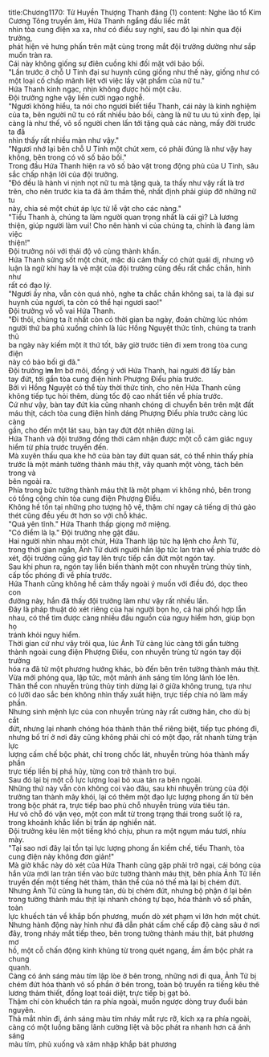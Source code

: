 title:Chương1170: Tử Huyền Thượng Thanh đăng (1)
content:
Nghe lão tổ Kim Cương Tông truyền âm, Hứa Thanh ngẩng đầu liếc mắt<br>nhìn tòa cung điện xa xa, như có điều suy nghĩ, sau đó lại nhìn qua đội trưởng,<br>phát hiện vẻ hưng phấn trên mặt cùng trong mắt đội trưởng dường như sắp<br>muốn tràn ra.<br>Cái này không giống sự điên cuồng khi đối mặt với bảo bối.<br>"Lần trước ở chỗ U Tinh đại sư huynh cũng giống như thế này, giống như có<br>một loại cố chấp mãnh liệt với việc lấy vật phẩm của nữ tu."<br>Hứa Thanh kinh ngạc, nhịn không được hỏi một câu.<br>Đội trưởng nghe vậy liền cười ngạo nghễ.<br>"Ngươi không hiểu, ta nói cho ngươi biết tiểu Thanh, cái này là kinh nghiệm<br>của ta, bên người nữ tu có rất nhiều bảo bối, càng là nữ tu ưu tú xinh đẹp, lại<br>càng là như thế, vô số người chen lấn tới tặng quà các nàng, mấy đời trước ta đã<br>nhìn thấy rất nhiều màn như vậy."<br>"Ngươi nhớ lại bên chỗ U Tinh một chút xem, có phải đúng là như vậy hay<br>không, bên trong có vô số bảo bối."<br>Trong đầu Hứa Thanh hiện ra vô số bảo vật trong động phủ của U Tinh, sâu<br>sắc chấp nhận lời của đội trưởng.<br>"Đó đều là hành vi nịnh nọt nữ tu mà tặng quà, ta thấy như vậy rất là trơ<br>trẽn, cho nên trước kia ta đã âm thầm thề, nhất định phải giúp đỡ những nữ tu<br>này, chia sẻ một chút áp lực từ lễ vật cho các nàng."<br>"Tiểu Thanh à, chúng ta làm người quan trọng nhất là cái gì? Là lương<br>thiện, giúp người làm vui! Cho nên hành vi của chúng ta, chính là đang làm việc<br>thiện!"<br>Đội trưởng nói với thái độ vô cùng thành khẩn.<br>Hứa Thanh sửng sốt một chút, mặc dù cảm thấy có chút quái dị, nhưng vô<br>luận là ngữ khí hay là vẻ mặt của đội trưởng cũng đều rất chắc chắn, hình như<br>rất có đạo lý.<br>"Ngươi ấy nha, vẫn còn quá nhỏ, nghe ta chắc chắn không sai, ta là đại sư<br>huynh của ngươi, ta còn có thể hại ngươi sao!"<br>Đội trưởng vỗ vỗ vai Hứa Thanh.<br>"Đi thôi, chúng ta ít nhất còn có thời gian ba ngày, đoán chừng lúc nhóm<br>người thứ ba phủ xuống chính là lúc Hồng Nguyệt thức tỉnh, chúng ta tranh thủ<br>ba ngày này kiếm một ít thứ tốt, bây giờ trước tiên đi xem trong tòa cung điện<br>này có bảo bối gì đã."<br>Đội trưởng l**m l**m bờ môi, đồng ý với Hứa Thanh, hai người đỡ lấy bàn<br>tay đứt, tới gần tòa cung điện hình Phượng Điểu phía trước.<br>Bởi vì Hồng Nguyệt có thể tùy thời thức tỉnh, cho nên Hứa Thanh cũng<br>không tiếp tục hỏi thêm, dùng tốc độ cao nhất tiến về phía trước.<br>Cứ như vậy, bàn tay đứt kia cũng nhanh chóng di chuyển bên trên mặt đất<br>máu thịt, cách tòa cung điện hình dáng Phượng Điểu phía trước càng lúc càng<br>gần, cho đến một lát sau, bàn tay đứt đột nhiên dừng lại.<br>Hứa Thanh và đội trưởng đồng thời cảm nhận được một cỗ cảm giác nguy<br>hiểm từ phía trước truyền đến.<br>Mà xuyên thấu qua khe hở của bàn tay đứt quan sát, có thể nhìn thấy phía<br>trước là một mảnh tường thành máu thịt, vây quanh một vòng, tách bên trong và<br>bên ngoài ra.<br>Phía trong bức tường thành máu thịt là một phạm vi không nhỏ, bên trong<br>có tổng cộng chín tòa cung điện Phượng Điểu.<br>Không hề tồn tại những pho tượng hộ vệ, thậm chí ngay cả tiếng dị thú gào<br>thét cũng đều yếu ớt hơn so với chỗ khác.<br>"Quá yên tĩnh." Hứa Thanh thấp giọng mở miệng.<br>"Có điểm là lạ." Đội trưởng nhẹ gật đầu.<br>Hai người nhìn nhau một chút, Hứa Thanh lập tức hạ lệnh cho Ảnh Tử,<br>trong thời gian ngắn, Ảnh Tử dưới người hắn lập tức lan tràn về phía trước dò<br>xét, đội trưởng cũng giơ tay lên trực tiếp cắn đứt một ngón tay.<br>Sau khi phun ra, ngón tay liền biến thành một con nhuyễn trùng thủy tinh,<br>cấp tốc phóng đi về phía trước.<br>Hứa Thanh cũng không hề cảm thấy ngoài ý muốn với điều đó, dọc theo con<br>đường này, hắn đã thấy đội trưởng làm như vậy rất nhiều lần.<br>Đây là pháp thuật dò xét riêng của hai người bọn họ, cả hai phối hợp lẫn<br>nhau, có thể tìm được càng nhiều đầu nguồn của nguy hiểm hơn, giúp bọn họ<br>tránh khỏi nguy hiểm.<br>Thời gian cứ như vậy trôi qua, lúc Ảnh Tử càng lúc càng tới gần tường<br>thành ngoài cung điện Phượng Điểu, con nhuyễn trùng từ ngón tay đội trưởng<br>hóa ra đã từ một phương hướng khác, bò đến bên trên tường thành máu thịt.<br>Vừa mới phóng qua, lập tức, một mảnh ánh sáng tím lóng lánh lóe lên.<br>Thân thể con nhuyễn trùng thủy tinh dừng lại ở giữa không trung, tựa như<br>có lưỡi dao sắc bén không nhìn thấy xuất hiện, trực tiếp chia nó làm mấy phần.<br>Nhưng sinh mệnh lực của con nhuyễn trùng này rất cường hãn, cho dù bị cắt<br>đứt, nhưng lại nhanh chóng hóa thành thân thể riêng biệt, tiếp tục phóng đi,<br>nhưng bố trí ở nơi đây cũng không phải chỉ có một đạo, rất nhanh từng trận lực<br>lượng cấm chế bộc phát, chỉ trong chốc lát, nhuyễn trùng hóa thành mấy phần<br>trực tiếp liền bị phá hủy, từng con trở thành tro bụi.<br>Sau đó lại bị một cỗ lực lượng loại bỏ xua tán ra bên ngoài.<br>Những thứ này vẫn còn không coi vào đâu, sau khi nhuyễn trùng của đội<br>trưởng tan thành mây khói, lại có thêm một đạo lực lượng phong ấn từ bên<br>trong bộc phát ra, trực tiếp bao phủ chỗ nhuyễn trùng vừa tiêu tán.<br>Hư vô chỗ đó vặn vẹo, một con mắt từ trong trạng thái trong suốt lộ ra,<br>trong khoảnh khắc liền bị trấn áp nghiền nát.<br>Đội trưởng kêu lên một tiếng khó chịu, phun ra một ngụm máu tươi, nhíu<br>mày.<br>"Tại sao nơi đây lại tồn tại lực lượng phong ấn kiềm chế, tiểu Thanh, tòa<br>cung điện này không đơn giản!"<br>Mà giờ khắc này dò xét của Hứa Thanh cũng gặp phải trở ngại, cái bóng của<br>hắn vừa mới lan tràn tiến vào bức tường thành máu thịt, bên phía Ảnh Tử liền<br>truyền đến một tiếng hét thảm, thân thể của nó thế mà lại bị chém đứt.<br>Nhưng Ảnh Tử cũng là hung tàn, dù bị chém đứt, nhưng bộ phận ở lại bên<br>trong tường thành máu thịt lại nhanh chóng tự bạo, hóa thành vô số phần, toàn<br>lực khuếch tán về khắp bốn phương, muốn dò xét phạm vi lớn hơn một chút.<br>Nhưng hành động này hình như đã dẫn phát cấm chế cấp độ càng sâu ở nơi<br>đây, trong nháy mắt tiếp theo, bên trong tường thành máu thịt, bát phương mơ<br>hồ, một cỗ chấn động kinh khủng từ trong quét ngang, ầm ầm bộc phát ra chung<br>quanh.<br>Càng có ánh sáng màu tím lập lòe ở bên trong, những nơi đi qua, Ảnh Tử bị<br>chém đứt hóa thành vô số phần ở bên trong, toàn bộ truyền ra tiếng kêu thê<br>lương thảm thiết, đồng loạt toái diệt, trực tiếp bị gạt bỏ.<br>Thậm chí còn khuếch tán ra phía ngoài, muốn ngược dòng truy đuổi bản<br>nguyên.<br>Thả mắt nhìn đi, ánh sáng màu tím nháy mắt rực rỡ, kích xạ ra phía ngoài,<br>càng có một luồng băng lãnh cường liệt và bộc phát ra nhanh hơn cả ánh sáng<br>màu tím, phủ xuống và xâm nhập khắp bát phương
